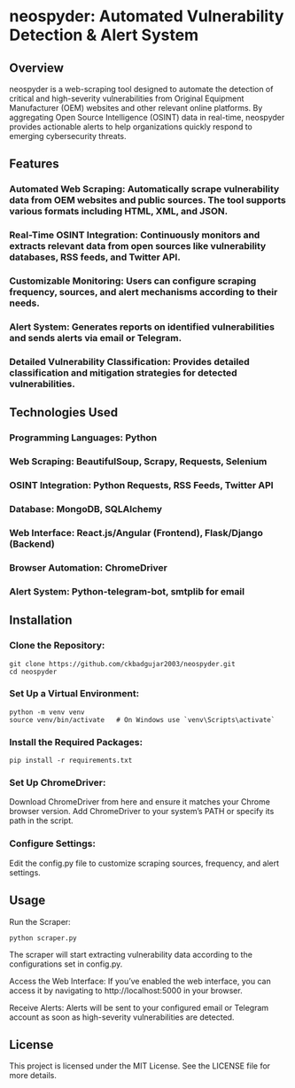 # neospyder: Automated Vulnerability Detection & Alert System
## Overview
neospyder is a web-scraping tool designed to automate the detection of critical and high-severity vulnerabilities from Original Equipment Manufacturer (OEM) websites and other relevant online platforms. By aggregating Open Source Intelligence (OSINT) data in real-time, neospyder provides actionable alerts to help organizations quickly respond to emerging cybersecurity threats.

## Features
### Automated Web Scraping: Automatically scrape vulnerability data from OEM websites and public sources. The tool supports various formats including HTML, XML, and JSON.
### Real-Time OSINT Integration: Continuously monitors and extracts relevant data from open sources like vulnerability databases, RSS feeds, and Twitter API.
### Customizable Monitoring: Users can configure scraping frequency, sources, and alert mechanisms according to their needs.
### Alert System: Generates reports on identified vulnerabilities and sends alerts via email or Telegram.
### Detailed Vulnerability Classification: Provides detailed classification and mitigation strategies for detected vulnerabilities.

## Technologies Used
### Programming Languages: Python
### Web Scraping: BeautifulSoup, Scrapy, Requests, Selenium
### OSINT Integration: Python Requests, RSS Feeds, Twitter API
### Database: MongoDB, SQLAlchemy
### Web Interface: React.js/Angular (Frontend), Flask/Django (Backend)
### Browser Automation: ChromeDriver
### Alert System: Python-telegram-bot, smtplib for email

## Installation
### Clone the Repository:

```
git clone https://github.com/ckbadgujar2003/neospyder.git
cd neospyder
```

### Set Up a Virtual Environment:

```
python -m venv venv
source venv/bin/activate   # On Windows use `venv\Scripts\activate`
```

### Install the Required Packages:

```
pip install -r requirements.txt
```

### Set Up ChromeDriver:

Download ChromeDriver from here and ensure it matches your Chrome browser version.
Add ChromeDriver to your system’s PATH or specify its path in the script.

### Configure Settings:

Edit the config.py file to customize scraping sources, frequency, and alert settings.

## Usage
Run the Scraper:

```
python scraper.py
```

The scraper will start extracting vulnerability data according to the configurations set in config.py.

Access the Web Interface: If you’ve enabled the web interface, you can access it by navigating to http://localhost:5000 in your browser.

Receive Alerts: Alerts will be sent to your configured email or Telegram account as soon as high-severity vulnerabilities are detected.

## License
This project is licensed under the MIT License. See the LICENSE file for more details.
